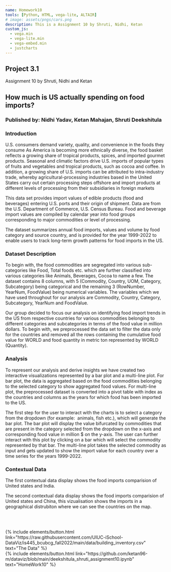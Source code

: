 ```yaml
---
name: Homework10
tools: [Python, HTML, vega-lite, ALTAIR]
# image: assets/pngs/cars.png
description: This is a Assignment 10 by Shruti, Nidhi, Ketan
custom_js:
  - vega.min
  - vega-lite.min
  - vega-embed.min
  - justcharts
---
```

## Project 3.1

Assignment 10 by Shruti, Nidhi and Ketan


<h2> How much is US actually spending on food imports? </h2>
<h3> Published by: Nidhi Yadav, Ketan Mahajan, Shruti Deekshitula </h3>

<h3> Introduction </h3>

U.S. consumers demand variety, quality, and convenience in the foods they consume As America is becoming more ethnically diverse, the food basket reflects a growing share of tropical products, spices, and imported gourmet products. Seasonal and climatic factors drive U.S. imports of popular types of fruits and vegetables and tropical products, such as cocoa and coffee. In addition, a growing share of U.S. imports can be attributed to intra-industry trade, whereby agricultural-processing industries based in the United States carry out certain processing steps offshore and import products at different levels of processing from their subsidiaries in foreign markets

This data set provides import values of edible products (food and beverages) entering U.S. ports and their origin of shipment. Data are from the U.S. Department of Commerce, U.S. Census Bureau. Food and beverage import values are compiled by calendar year into food groups corresponding to major commodities or level of processing. 

The dataset summarizes annual food imports, values and volume by food category and source country, and is provided for the year 1999-2022 to enable users to track long-term growth patterns for food imports in the US.

<h3> Dataset Description </h3>

To begin with, the food commodities are segregated into various sub-categories like Food, Total foods etc. which are further classified into various categories like Animals, Beverages, Cocoa to name a few. The dataset contains 8 columns, 
with 5 (Commodity, Country, UOM, Category, Subcategory) being categorical and the remaining 3 (RowNumber, YearNum, FoodValue) being numerical variables. The variables which we have used throughout for our analysis are Commodity, Country, Category, Subcategory, YearNum and FoodValue.

Our group decided to focus our analysis on identifying food import trends in the US from respective countries for various commodities belonging to different categories and subcategories in terms of the food value in million dollars. To begin with, we preprocessed the data set to filter the data only for the countries and removed all the rows containing the cumulative food value for WORLD and food quantity in metric ton represented by WORLD (Quantity).

<h3> Analysis </h3>


To represent our analysis and derive insights we have created two interactive visualizations represented by a bar plot and a multi-line plot. For bar plot, the data is aggregated based on the food commodities belonging to the selected category to show aggregated food values. For multi-line plot, the preprocessed dataset is converted into a pivot table with index as the countries and columns as the years for which food has been imported to the US.

The first step for the user to interact with the charts is to select a category from the dropdown (for example:  animals, fish etc.), which will generate the bar plot. The bar plot will display the value bifurcated by commodities that are present in the category selected from the dropdown on the x-axis and corresponding food value in million $ on the y-axis. The user can further interact with this plot by clicking on a bar which will select the commodity represented by that bar. The multi-line plot takes the selected commodity as input and gets updated to show the import value for each country over a time series for the years 1999-2022.


<h3> Contextual Data </h3>

The first contextual data display shows the food imports comparision of United states and India.

The second contextual data display shows the food imports comparision of United states and China, this vizualisation shows
the imports in a geographical distrubiton where we can see the countries on the map.


<vegachart schema-url="{{ site.baseurl }}/assets/json/project3_chart.json" style="width: 100%"></vegachart>
<br />
<br />




<div class="left">
{% include elements/button.html link="https://raw.githubusercontent.com/UIUC-iSchool-DataViz/is445_bcubcg_fall2022/main/data/building_inventory.csv" text="The Data" %}
</div>

<div class="right">
{% include elements/button.html link="https://github.com/ketan96-m/dataviz/blob/main/deekshitula_shruti_assignment10.ipynb" text="HomeWork10" %}
</div>